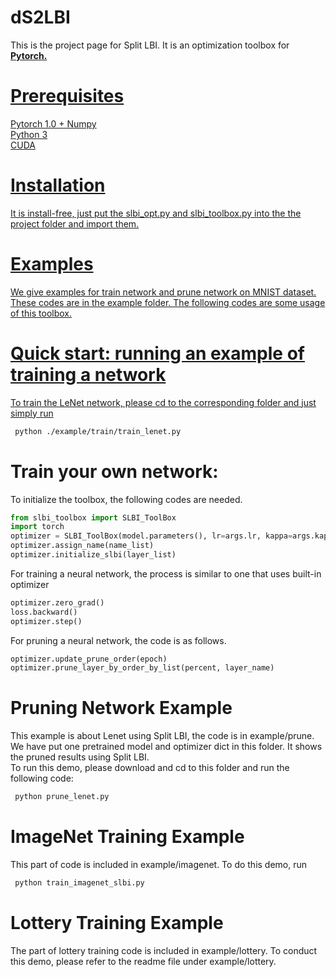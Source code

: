# dS2LBI

This is the project page for Split LBI. It is an optimization toolbox for <a href="https://pytorch.org/"> <b>Pytorch.</b>

# Prerequisites
Pytorch 1.0 +
Numpy  
Python 3  
CUDA
# Installation
It is install-free, just put the slbi_opt.py and slbi_toolbox.py into the the project folder and import them. 
# Examples
We give examples for train network and prune network on MNIST dataset. These codes are in the example folder. The following codes are some usage of this toolbox.

# Quick start: running an example of training a  network

To train the LeNet network, please cd to the corresponding folder and just simply run   
```bash
 python ./example/train/train_lenet.py  
```

# Train your own network:
To initialize the toolbox, the following codes are needed.
```python
from slbi_toolbox import SLBI_ToolBox
import torch
optimizer = SLBI_ToolBox(model.parameters(), lr=args.lr, kappa=args.kappa, mu=args.mu, weight_decay=0)
optimizer.assign_name(name_list)
optimizer.initialize_slbi(layer_list)
```
For training a neural network, the process is similar to one that uses built-in optimizer
```python
optimizer.zero_grad()
loss.backward()
optimizer.step()
```

For pruning a neural network, the code is as follows.   

```python
optimizer.update_prune_order(epoch)
optimizer.prune_layer_by_order_by_list(percent, layer_name)
```

# Pruning Network Example
This example is about Lenet using Split LBI, the code is in example/prune. We have put one pretrained model and optimizer dict in this folder. It shows the pruned results using Split LBI.  
To run this demo, please download and cd to this folder and run the following code:  
```bash
 python prune_lenet.py 
 ```
# ImageNet Training Example
This part of code is included in example/imagenet. To do this demo, run 
```bash
 python train_imagenet_slbi.py
```
# Lottery Training Example
The part of lottery training code is included in example/lottery. To conduct this demo, please refer to the readme file under  example/lottery.


